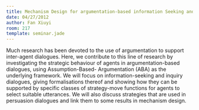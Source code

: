 ```yaml
---
title: Mechanism Design for argumentation-based information Seeking and Persuasion Dialogues
date: 04/27/2012
author: Fan Xiuyi
room: 217
template: seminar.jade
---
```

Much research has been devoted to the use of argumentation to support inter-agent dialogues. Here, we contribute to this line of research by investigating the strategic behaviour of agents in argumentation-based dialogues, using Assumption-Based- Argumentation (ABA) as the underlying framework. We will focus on information-seeking and inquiry dialogues, giving formalisations thereof and showing how they can be supported by specific classes of strategy-move functions for agents to select suitable utterances. We will also discuss strategies that are used in persuasion dialogues and link them to some results in mechanism design.
